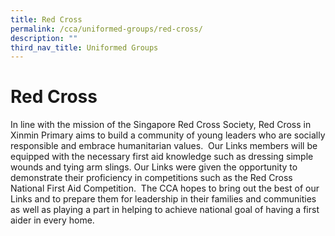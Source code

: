 ```yaml
---
title: Red Cross
permalink: /cca/uniformed-groups/red-cross/
description: ""
third_nav_title: Uniformed Groups
---
```

# **Red Cross**
In line with the mission of the Singapore Red Cross Society, Red Cross in Xinmin Primary aims to build a community of young leaders who are socially responsible and embrace humanitarian values.&nbsp; Our Links members will be equipped with the necessary first aid knowledge such as dressing simple wounds and tying arm slings. Our Links were given the opportunity to demonstrate their proficiency in competitions such as the Red Cross National First Aid Competition.&nbsp; The CCA hopes to bring out the best of our Links and to prepare them for leadership in their families and communities as well as playing a part in helping to achieve national goal of having a first aider in every home.

